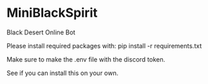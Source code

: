 # MiniBlackSpirit
Black Desert Online Bot

Please install required packages with: pip install -r requirements.txt

Make sure to make the .env file with the discord token.

See if you can install this on your own.